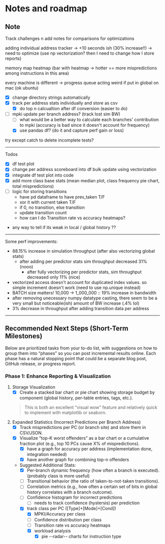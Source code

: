 # Notes and roadmap

## Note
Track challenges n add notes for comparisons for optimizations

adding individual address tracker -> +10 seconds ish (30% increase!!)
    -> need to optimize (use np vectorization? then I need to change how I store reports)

memory map heatmap (bar with heatmap -> hotter == more mispredictions among instructions in this area)

every machine is different
    -> progress queue acting weird if put in global on mac (ok ubuntu)

- [x] change directory strings automatically
- [x] track per address stats individually and store as csv
  - [x] do top n calcualtion after df conversion (easier to do)
- [ ] mpki update per branch address? (track lost sim BW)
  - [ ] what would be a better way to calculate each branches' contribution to mpki (accuracy is bad since it doesn't account for frequency)
  - [x] use pandas df? (do it and capture perf gain or loss) 

try except catch to delete incomplete tests?

---
Todos

- [x] df test plot
- [x] change per address scoreboard into df bulk update using vectorization
- [x] integrate df test plot into code
- [x] add more class base stats (mean median plot, class frequency pie chart, total mispredictions)
- [ ] logic for storing transitions
  * have pd dataframe to have prev_taken T/F
  * xor it with current taken T/F
  * if 0, no transition, else transition
  * update transition count
  * how can I do Transition rate vs accuracy heatmaps? 

- any way to tell if its weak in local / global history ??
---
Some perf improvements:

- 88.15% increase in simulation throughput (after also vectorizing global stats)
  - after adding per predictor stats sim throughput decreased 31% (nooo)
    - after fully vectorizing per predictor stats, sim throughput decreased only 11% (nice)
- vectorized access doesn't account for duplicated index values. so simple increment doesn't work (need to use np.unique instead)
- BATCH size matters! 10,000 -> 1_000_000 :: 19% increase in bandwidth
- after removing unecessary numpy datatype casting, there seem to be a very small but noticeable(ish) amount of BW increase (.4% lol)
- 3% decrease in throughput after adding transition data per address
---

## Recommended Next Steps (Short-Term Milestones)

Below are prioritized tasks from your to-do list, with suggestions on how to group them into “phases” so you can post incremental results online. Each phase has a natural stopping point that could be a separate blog post, GitHub release, or progress report.

### Phase 1: Enhance Reporting & Visualization

1. Storage Visualization
   - [x] Create a stacked bar chart or pie chart showing storage budget by component (global history, per-table entries, tags, etc.).
    > This is both an excellent “visual wow” feature and relatively quick to implement with matplotlib or seaborn.
2. Expanded Statistics (Incorrect Predictions per Branch Address)
   - [x] Track mispredictions per PC (or branch site) and store them in CSV/JSON.
   - [x] Visualize “top-K worst offenders” as a bar chart or a cumulative fraction plot (e.g., top 10 PCs cause X% of mispredictions).
     - [x] have a graph for accuracy per address (implementation done, integration needed)
     - [x] have another graph for combining top-n offenders
   - Suggested Additional Stats:
     - [x] Per-branch dynamic frequency (how often a branch is executed). (probably class is more useful)
     - [ ] Transitional behavior (the ratio of taken-to-not-taken transitions).
     - [ ] Correlation metrics (e.g., how often a certain set of bits in global history correlates with a branch outcome).
     - [ ] Confidence histogram for incorrect predictions
       - [ ] needs to track confidence (hystersis) per prediction
     - [x] track class per PC ([Type]+[Mode]+[Cond])
       - [x] MPKI/Accuracy per class
       - [ ] Confidence distribution per class
       - [ ] Transition rate vs accuracy heatmaps
       - [x] workload analysis
         - [x] pie --radar-- charts for instruction type